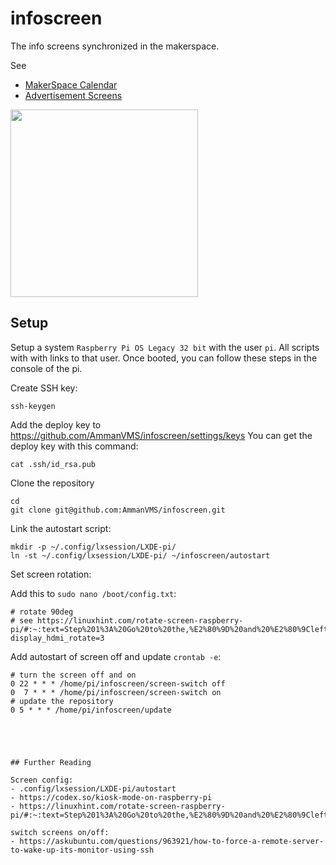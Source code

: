 # infoscreen

The info screens synchronized in the makerspace.

See
- [MakerSpace Calendar](https://ammanvalley.foss.wales/t/calendar-for-the-makerspace/233)
- [Advertisement Screens](https://ammanvalley.foss.wales/t/advertisement-screens-of-events/86)

<img src="https://user-images.githubusercontent.com/564768/215332306-38d6bc3f-1a7d-4229-8568-2e8973433728.jpg" height="300px">

## Setup

Setup a system `Raspberry Pi OS Legacy 32 bit` with the user `pi`. All scripts with with links to that user. Once booted, you can follow these steps in the console of the pi.

Create SSH key:

```
ssh-keygen
```

Add the deploy key to https://github.com/AmmanVMS/infoscreen/settings/keys
You can get the deploy key with this command:

```
cat .ssh/id_rsa.pub
```

Clone the repository

```
cd
git clone git@github.com:AmmanVMS/infoscreen.git
```

Link the autostart script:

```
mkdir -p ~/.config/lxsession/LXDE-pi/
ln -st ~/.config/lxsession/LXDE-pi/ ~/infoscreen/autostart
```
Set screen rotation:

Add this to `sudo nano /boot/config.txt`:

```
# rotate 90deg
# see https://linuxhint.com/rotate-screen-raspberry-pi/#:~:text=Step%201%3A%20Go%20to%20the,%E2%80%9D%20and%20%E2%80%9Cleft%E2%80%9D%20options.
display_hdmi_rotate=3
```

Add autostart of screen off and update `crontab -e`:

```
# turn the screen off and on
0 22 * * * /home/pi/infoscreen/screen-switch off
0  7 * * * /home/pi/infoscreen/screen-switch on
# update the repository
0 5 * * * /home/pi/infoscreen/update





## Further Reading

Screen config:
- .config/lxsession/LXDE-pi/autostart
- https://codex.so/kiosk-mode-on-raspberry-pi	
- https://linuxhint.com/rotate-screen-raspberry-pi/#:~:text=Step%201%3A%20Go%20to%20the,%E2%80%9D%20and%20%E2%80%9Cleft%E2%80%9D%20options.

switch screens on/off:
- https://askubuntu.com/questions/963921/how-to-force-a-remote-server-to-wake-up-its-monitor-using-ssh


